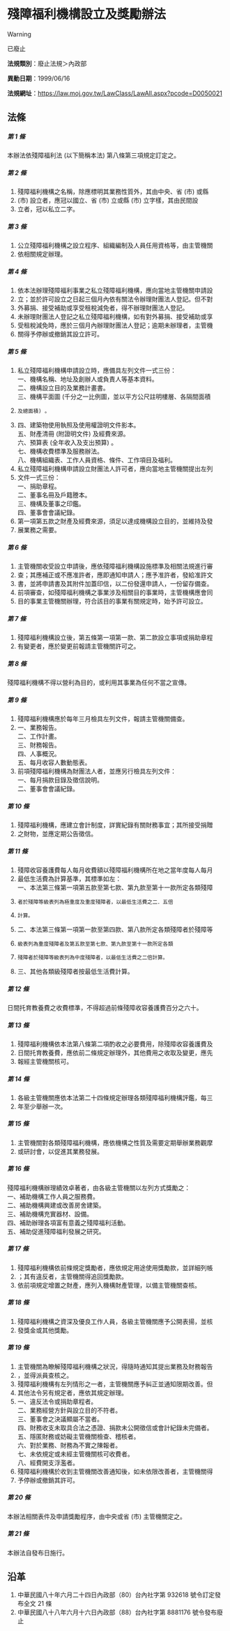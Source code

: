 # 殘障福利機構設立及獎勵辦法


> [!WARNING]
> 已廢止


**法規類別**：廢止法規＞內政部

**異動日期**：1999/06/16  

**法規網址**：https://law.moj.gov.tw/LawClass/LawAll.aspx?pcode=D0050021



## 法條
##### 第 1 條
本辦法依殘障福利法 (以下簡稱本法) 第八條第三項規定訂定之。

##### 第 2 條
1. 殘障福利機構之名稱，除應標明其業務性質外，其由中央、省 (市) 或縣
1.  (市) 設立者，應冠以國立、省 (市) 立或縣 (市) 立字樣，其由民間設
1. 立者，冠以私立二字。

##### 第 3 條
1. 公立殘障福利機構之設立程序、組織編制及人員任用資格等，由主管機關
1. 依相關規定辦理。

##### 第 4 條
1. 依本法辦理殘障福利事業之私立殘障福利機構，應向當地主管機關申請設
1. 立；並於許可設立之日起三個月內依有關法令辦理財團法人登記。但不對
1. 外募捐、接受補助或享受租稅減免者，得不辦理財團法人登記。
1. 未辦理財團法人登記之私立殘障福利機構，如有對外募捐、接受補助或享
1. 受租稅減免時，應於三個月內辦理財團法人登記；逾期未辦理者，主管機
1. 關得予停辦或撤銷其設立許可。

##### 第 5 條
1. 私立殘障福利機構申請設立時，應備具左列文件一式三份：  
一、機構名稱、地址及創辦人或負責人等基本資料。  
二、機構設立目的及業務計畫書。  
三、機構平面圖 (千分之一比例圖，並以平方公尺註明樓層、各隔間面積
1.     及總面積) 。
1. 四、建築物使用執照及使用權證明文件影本。  
五、財產清冊 (附證明文件) 及經費來源。  
六、預算表 (全年收入及支出預算) 。  
七、機構收費標準及服務辦法。  
八、機構組織表、工作人員資格、條件、工作項目及福利。
1. 私立殘障福利機構申請設立財團法人許可者，應向當地主管機關提出左列
1. 文件一式三份：  
一、捐助章程。  
二、董事名冊及戶籍謄本。  
三、機構及董事之印鑑。  
四、董事會會議紀錄。
1. 第一項第五款之財產及經費來源，須足以達成機構設立目的，並維持及發
1. 展業務之需要。

##### 第 6 條
1. 主管機關收受設立申請後，應依殘障福利機構設施標準及相關法規進行審
1. 查；其應補正或不應准許者，應即通知申請人；應予准許者，發給准許文
1. 書，並將申請書及其附件加蓋印信，以二份發還申請人，一份留存備查。
1. 前項審查，如殘障福利機構之事業涉及相關目的事業時，主管機構應會同
1. 目的事業主管機關辦理，符合該目的事業有關規定時，始予許可設立。

##### 第 7 條
1. 殘障福利機構設立後，第五條第一項第一款、第二款設立事項或捐助章程
1. 有變更者，應於變更前報請主管機關許可之。

##### 第 8 條
殘障福利機構不得以營利為目的，或利用其事業為任何不當之宣傳。

##### 第 9 條
1. 殘障福利機構應於每年三月檢具左列文件，報請主管機關備查。
1. 一、業務報告。  
二、工作計畫。  
三、財務報告。  
四、人事概況。  
五、每月收容人數動態表。
1. 前項殘障福利機構為財團法人者，並應另行檢具左列文件：  
一、每月捐款目錄及徵信說明。  
二、董事會會議紀錄。

##### 第 10 條
1. 殘障福利機構，應建立會計制度，詳實紀錄有關財務事宜；其所接受捐贈
1. 之財物，並應定期公告徵信。

##### 第 11 條
1. 殘障收容養護費每人每月收費額以殘障福利機構所在地之當年度每人每月
1. 最低生活費為計算基準，其標準如左：  
一、本法第三條第一項第五款至第七款、第九款至第十一款所定各類殘障
1.     者於殘障等級表列為極重度及重度殘障者，以最低生活費之二．五倍
1.     計算。
1. 二、本法第三條第一項第一款至第四款、第八款所定各類殘障者於殘障等
1.     級表列為重度殘障者及第五款至第七款、第九款至第十一款所定各類
1.     殘障者於殘障等級表列為中度殘障者，以最低生活費之二倍計算。
1. 三、其他各類級殘障者按最低生活費計算。

##### 第 12 條
日間托育教養費之收費標準，不得超過前條殘障收容養護費百分之六十。

##### 第 13 條
1. 殘障福利機構依本法第八條第二項酌收之必要費用，除殘障收容養護費及
1. 日間托育教養費，應依前二條規定辦理外，其他費用之收取及變更，應先
1. 報經主管機關核可。

##### 第 14 條
1. 各級主管機關應依本法第二十四條規定辦理各類殘障福利機構評鑑，每三
1. 年至少舉辦一次。

##### 第 15 條
1. 主管機關對各類殘障福利機構，應依機構之性質及需要定期舉辦業務觀摩
1. 或研討會，以促進其業務發展。

##### 第 16 條
殘障福利機構辦理績效卓著者，由各級主管機關以左列方式獎勵之：  
一、補助機構工作人員之服務費。  
二、補助機構興建或改善房舍建築。  
三、補助機構充實器材、設備。  
四、補助辦理各項富有意義之殘障福利活動。  
五、補助促進殘障福利發展之研究。

##### 第 17 條
1. 殘障福利機構依前條規定獎勵者，應依規定用途使用獎勵款，並詳細列帳
1. ；其有違反者，主管機關得追回獎勵款。
1. 依前項規定增置之財產，應列入機構財產管理，以備主管機關查核。

##### 第 18 條
1. 殘障福利機構之資深及優良工作人員，各級主管機關應予公開表揚，並核
1. 發獎金或其他獎勵。

##### 第 19 條
1. 主管機關為瞭解殘障福利機構之狀況，得隨時通知其提出業務及財務報告
1. ，並得派員查核之。
1. 殘障福利機構有左列情形之一者，主管機關應予糾正並通知限期改善。但
1. 其他法令另有規定者，應依其規定辦理。
1. 一、違反法令或捐助章程者。  
二、業務經營方針與設立目的不符者。  
三、董事會之決議顯屬不當者。  
四、財務收支未取具合法之憑證、捐款未公開徵信或會計紀錄未完備者。  
五、隱匿財務或妨礙主管機關檢查、稽核者。  
六、對於業務、財務為不實之陳報者。  
七、未依規定或未經主管機關核可收費者。  
八、經費開支浮濫者。
1. 殘障福利機構於收到主管機關改善通知後，如未依限改善者，主管機關得
1. 予停辦或撤銷其許可。

##### 第 20 條
本辦法相關表件及申請獎勵程序，由中央或省 (市) 主管機關定之。

##### 第 21 條
本辦法自發布日施行。

## 沿革
1. 中華民國八十年六月二十四日內政部（80）台內社字第 932618 號令訂定發布全文 21 條
1. 中華民國八十八年六月十六日內政部（88）台內社字第 8881176  號令發布廢止

